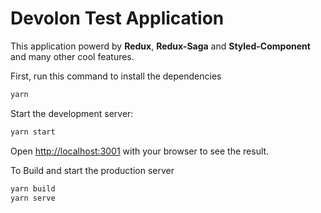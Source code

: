 # Devolon Test Application

This application powerd by **Redux**, **Redux-Saga** and **Styled-Component** and many other cool features.

First, run this command to install the dependencies

```bash
yarn
```

Start the development server:

```bash
yarn start
```

Open [http://localhost:3001](http://localhost:3001) with your browser to see the result.

To Build and start the production server

```bash
yarn build
yarn serve
```
